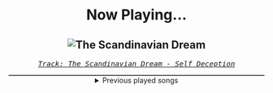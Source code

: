 <div align="center"> 
<h1>Now Playing...</h1>

![The Scandinavian Dream](https://i.scdn.co/image/ab67616d00001e023f6c6cf7b78f67ce8abbfc6f)
--
_<samp><a href="https://open.spotify.com/track/3ZItvJmLEg2wK2PmHpw0pR">Track: The Scandinavian Dream - Self Deception</a></samp>_

<div style="border: 1px #4B5054 solid"></div>
<details>
  <summary>
    Previous played songs
  </summary>
  <table>
    <thead>
      <tr>
        <th>
          Artist
        </th>
        <th>
          Song
        </th>
        <th>
          Link
        </th>
      </tr>
    </thead>
    <tbody>
      <tr><td>Self Deception</td><td>The Scandinavian Dream</td><td><a href="https://open.spotify.com/track/3ZItvJmLEg2wK2PmHpw0pR">https://open.spotify.com/track/3ZItvJmLEg2wK2PmHpw0pR</a></td></tr><tr><td>Dear Agony</td><td>Everything I Did Then</td><td><a href="https://open.spotify.com/track/4laB2AexKHi1ZYNVye8n7s">https://open.spotify.com/track/4laB2AexKHi1ZYNVye8n7s</a></td></tr><tr><td>Pendulum</td><td>Halo - Matt Tuck Rework</td><td><a href="https://open.spotify.com/track/0rfqxtRF6WGPsskq9uOQnd">https://open.spotify.com/track/0rfqxtRF6WGPsskq9uOQnd</a></td></tr><tr><td>The Plot In You</td><td>Forgotten</td><td><a href="https://open.spotify.com/track/277kkbKWZtQUpnK19WcEM6">https://open.spotify.com/track/277kkbKWZtQUpnK19WcEM6</a></td></tr><tr><td>Thy Art Is Murder</td><td>Blood Throne</td><td><a href="https://open.spotify.com/track/5F5q6UFrE4bdBSf4iPJKS6">https://open.spotify.com/track/5F5q6UFrE4bdBSf4iPJKS6</a></td></tr><tr><td>TesseracT</td><td>The Grey</td><td><a href="https://open.spotify.com/track/7KqOpWKmzXLEcqwVy7P0td">https://open.spotify.com/track/7KqOpWKmzXLEcqwVy7P0td</a></td></tr><tr><td>TesseracT</td><td>The Grey</td><td><a href="https://open.spotify.com/track/7KqOpWKmzXLEcqwVy7P0td">https://open.spotify.com/track/7KqOpWKmzXLEcqwVy7P0td</a></td></tr><tr><td>TesseracT</td><td>The Grey</td><td><a href="https://open.spotify.com/track/7KqOpWKmzXLEcqwVy7P0td">https://open.spotify.com/track/7KqOpWKmzXLEcqwVy7P0td</a></td></tr><tr><td>TesseracT</td><td>The Grey</td><td><a href="https://open.spotify.com/track/7KqOpWKmzXLEcqwVy7P0td">https://open.spotify.com/track/7KqOpWKmzXLEcqwVy7P0td</a></td></tr><tr><td>TesseracT</td><td>The Grey</td><td><a href="https://open.spotify.com/track/7KqOpWKmzXLEcqwVy7P0td">https://open.spotify.com/track/7KqOpWKmzXLEcqwVy7P0td</a></td></tr><tr><td>TesseracT</td><td>The Grey</td><td><a href="https://open.spotify.com/track/7KqOpWKmzXLEcqwVy7P0td">https://open.spotify.com/track/7KqOpWKmzXLEcqwVy7P0td</a></td></tr><tr><td>Dear Agony</td><td>Everything I Did Then</td><td><a href="https://open.spotify.com/track/4laB2AexKHi1ZYNVye8n7s">https://open.spotify.com/track/4laB2AexKHi1ZYNVye8n7s</a></td></tr><tr><td>Self Deception</td><td>The Scandinavian Dream</td><td><a href="https://open.spotify.com/track/3ZItvJmLEg2wK2PmHpw0pR">https://open.spotify.com/track/3ZItvJmLEg2wK2PmHpw0pR</a></td></tr><tr><td>Self Deception</td><td>The Scandinavian Dream</td><td><a href="https://open.spotify.com/track/3ZItvJmLEg2wK2PmHpw0pR">https://open.spotify.com/track/3ZItvJmLEg2wK2PmHpw0pR</a></td></tr><tr><td>Self Deception</td><td>The Scandinavian Dream</td><td><a href="https://open.spotify.com/track/3ZItvJmLEg2wK2PmHpw0pR">https://open.spotify.com/track/3ZItvJmLEg2wK2PmHpw0pR</a></td></tr><tr><td>Self Deception</td><td>The Scandinavian Dream</td><td><a href="https://open.spotify.com/track/3ZItvJmLEg2wK2PmHpw0pR">https://open.spotify.com/track/3ZItvJmLEg2wK2PmHpw0pR</a></td></tr><tr><td>Dear Agony</td><td>Everything I Did Then</td><td><a href="https://open.spotify.com/track/4laB2AexKHi1ZYNVye8n7s">https://open.spotify.com/track/4laB2AexKHi1ZYNVye8n7s</a></td></tr><tr><td>Lacey Sturm</td><td>Breathe With Me (feat. Lindsey Stirling)</td><td><a href="https://open.spotify.com/track/7z3aHNAAUsPMAaVmwuDkUe">https://open.spotify.com/track/7z3aHNAAUsPMAaVmwuDkUe</a></td></tr><tr><td>Heirloom</td><td>[HYPER]VIGILANT</td><td><a href="https://open.spotify.com/track/3iuTRp8dHvNU7VugqgG5Dv">https://open.spotify.com/track/3iuTRp8dHvNU7VugqgG5Dv</a></td></tr><tr><td>Falconshield</td><td>CROWSTORM</td><td><a href="https://open.spotify.com/track/5fT2Ivk8w6IIkknF3FJW94">https://open.spotify.com/track/5fT2Ivk8w6IIkknF3FJW94</a></td></tr>
    </tbody>
  </table>
</details>

</div>

